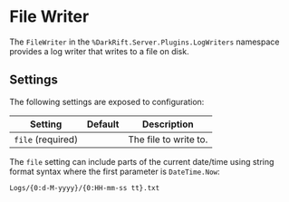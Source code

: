 # File Writer
The `FileWriter` in the `%DarkRift.Server.Plugins.LogWriters` namespace provides a log writer that writes to a file on disk.

## Settings
The following settings are exposed to configuration:

| Setting   | Default | Description |
|-----------|---------|-------------|
| `file` (required) | | The file to write to. |

The `file` setting can include parts of the current date/time using string format syntax where the first parameter is `DateTime.Now`:
```
Logs/{0:d-M-yyyy}/{0:HH-mm-ss tt}.txt
```

